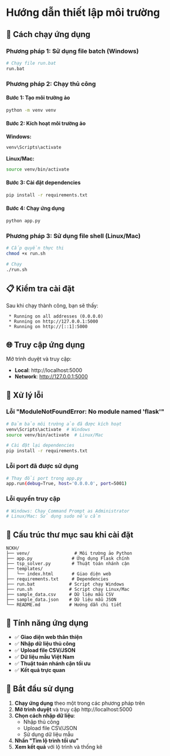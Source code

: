 # Hướng dẫn thiết lập môi trường

## 🚀 Cách chạy ứng dụng

### **Phương pháp 1: Sử dụng file batch (Windows)**
```bash
# Chạy file run.bat
run.bat
```

### **Phương pháp 2: Chạy thủ công**

#### **Bước 1: Tạo môi trường ảo**
```bash
python -m venv venv
```

#### **Bước 2: Kích hoạt môi trường ảo**

**Windows:**
```bash
venv\Scripts\activate
```

**Linux/Mac:**
```bash
source venv/bin/activate
```

#### **Bước 3: Cài đặt dependencies**
```bash
pip install -r requirements.txt
```

#### **Bước 4: Chạy ứng dụng**
```bash
python app.py
```

### **Phương pháp 3: Sử dụng file shell (Linux/Mac)**
```bash
# Cấp quyền thực thi
chmod +x run.sh

# Chạy
./run.sh
```

## 📋 Kiểm tra cài đặt

Sau khi chạy thành công, bạn sẽ thấy:
```
 * Running on all addresses (0.0.0.0)
 * Running on http://127.0.0.1:5000
 * Running on http://[::1]:5000
```

## 🌐 Truy cập ứng dụng

Mở trình duyệt và truy cập:
- **Local**: http://localhost:5000
- **Network**: http://127.0.0.1:5000

## 🔧 Xử lý lỗi

### **Lỗi "ModuleNotFoundError: No module named 'flask'"**
```bash
# Đảm bảo môi trường ảo đã được kích hoạt
venv\Scripts\activate  # Windows
source venv/bin/activate  # Linux/Mac

# Cài đặt lại dependencies
pip install -r requirements.txt
```

### **Lỗi port đã được sử dụng**
```bash
# Thay đổi port trong app.py
app.run(debug=True, host='0.0.0.0', port=5001)
```

### **Lỗi quyền truy cập**
```bash
# Windows: Chạy Command Prompt as Administrator
# Linux/Mac: Sử dụng sudo nếu cần
```

## 📁 Cấu trúc thư mục sau khi cài đặt

```
NCKH/
├── venv/                 # Môi trường ảo Python
├── app.py               # Ứng dụng Flask chính
├── tsp_solver.py        # Thuật toán nhánh cận
├── templates/
│   └── index.html       # Giao diện web
├── requirements.txt     # Dependencies
├── run.bat             # Script chạy Windows
├── run.sh              # Script chạy Linux/Mac
├── sample_data.csv     # Dữ liệu mẫu CSV
├── sample_data.json    # Dữ liệu mẫu JSON
└── README.md           # Hướng dẫn chi tiết
```

## 🎯 Tính năng ứng dụng

- ✅ **Giao diện web thân thiện**
- ✅ **Nhập dữ liệu thủ công**
- ✅ **Upload file CSV/JSON**
- ✅ **Dữ liệu mẫu Việt Nam**
- ✅ **Thuật toán nhánh cận tối ưu**
- ✅ **Kết quả trực quan**

## 🚀 Bắt đầu sử dụng

1. **Chạy ứng dụng** theo một trong các phương pháp trên
2. **Mở trình duyệt** và truy cập http://localhost:5000
3. **Chọn cách nhập dữ liệu**:
   - Nhập thủ công
   - Upload file CSV/JSON
   - Sử dụng dữ liệu mẫu
4. **Nhấn "Tìm lộ trình tối ưu"**
5. **Xem kết quả** với lộ trình và thống kê
